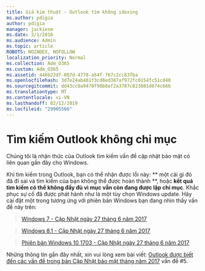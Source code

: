 ```yaml
---
title: Giả kim thuật - Outlook tìm không idexing
ms.author: pdigia
author: pdigia
manager: jackiesm
ms.date: 3/1/2018
ms.audience: Admin
ms.topic: article
ROBOTS: NOINDEX, NOFOLLOW
localization_priority: Normal
ms.collection: Adm_O365
ms.custom: Adm_O365
ms.assetid: 446b22df-807d-4778-a54f-767c2cc83fba
ms.openlocfilehash: 3d7e24ab481f3cd8ed387af972fc0154fc51cd48
ms.sourcegitcommit: dd43cc0a9470f98b8ef2a3787c823801d674c666
ms.translationtype: MT
ms.contentlocale: vi-VN
ms.lasthandoff: 02/12/2019
ms.locfileid: "29905566"
---
```

# <a name="outlook-search-not-indexing"></a>Tìm kiếm Outlook không chỉ mục

Chúng tôi là nhận thức của Outlook tìm kiếm vấn đề cập nhật bảo mật có liên quan gần đây cho Windows.
  
Khi tìm kiếm trong Outlook, bạn có thể nhận được lỗi này: ** một cái gì đó đã đi sai và tìm kiếm của bạn không thể được hoàn thành **, hoặc **kết quả tìm kiếm có thể không đầy đủ vì mục vẫn còn đang được lập chỉ mục**. Khắc phục sự cố đã được phát hành như là một tùy chọn Windows update. Hãy cài đặt một trong tương ứng với phiên bản Windows bạn đang nhìn thấy vấn đề này trên: 
  
> [Windows 7 - Cập Nhật ngày 27 tháng 6 năm 2017](https://support.microsoft.com/kb/4022168.aspx)
    
> [Windows 8.1 - Cập Nhật ngày 27 tháng 6 năm 2017](https://support.microsoft.com/kb/4022720.aspx)
    
> [Phiên bản Windows 10 1703 - Cập Nhật ngày 27 tháng 6 năm 2017](https://support.microsoft.com/kb/4022716.aspx)
    
Những thông tin gần đây nhất, xin vui lòng xem bài viết: [Outlook được biết đến các vấn đề trong bản Cập Nhật bảo mật tháng năm 2017](https://support.office.com/article/Outlook-known-issues-in-the-June-2017-security-updates-3F6DBFFD-8505-492D-B19F-B3B89369ED9B.aspx) vấn đề #5. 
  

